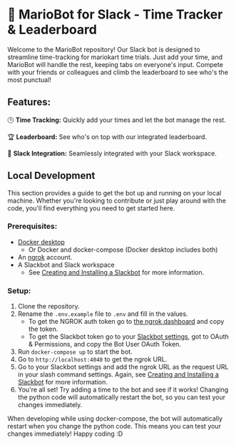# 🍄 MarioBot for Slack - Time Tracker & Leaderboard

Welcome to the MarioBot repository! Our Slack bot is designed to streamline time-tracking for mariokart time trials. Just add your time, and MarioBot will handle the rest, keeping tabs on everyone's input. Compete with your friends or colleagues and climb the leaderboard to see who's the most punctual!

## Features:

🕒 **Time Tracking:** Quickly add your times and let the bot manage the rest.

🏆 **Leaderboard:** See who's on top with our integrated leaderboard.

🤖 **Slack Integration:** Seamlessly integrated with your Slack workspace.

## Local Development
This section provides a guide to get the bot up and running on your local machine. Whether you're looking to contribute or just play around with the code, you'll find everything you need to get started here.

### Prerequisites:
 - [Docker desktop](https://www.docker.com/products/docker-desktop/)
   - Or Docker and docker-compose (Docker desktop includes both)
 - An [ngrok](https://ngrok.com/download) account.
 - A Slackbot and Slack workspace
   - See [Creating and Installing a Slackbot](docs/Create-a-slackbot.md) for more information.

### Setup:
1. Clone the repository.
2. Rename the `.env.example` file to `.env` and fill in the values.
   - To get the NGROK auth token go to [the ngrok dashboard](https://dashboard.ngrok.com/get-started/your-authtoken) and copy the token.
    - To get the Slackbot token go to your [Slackbot settings](https://api.slack.com/apps), got to OAuth & Permissions, and copy the Bot User OAuth Token.
3. Run `docker-compose up` to start the bot.
4. Go to `http://localhost:4040` to get the ngrok URL.
5. Go to your Slackbot settings and add the ngrok URL as the request URL in your slash command settings. Again, see [Creating and Installing a Slackbot](docs/Create-a-slackbot.md) for more information.
6. You're all set! Try adding a time to the bot and see if it works! Changing the python code will automatically restart the bot, so you can test your changes immediately.

When developing while using docker-compose, the bot will automatically restart when you change the python code. This means you can test your changes immediately! Happy coding :D